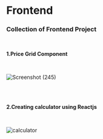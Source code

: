 # Frontend
### Collection of Frontend Project
<br/>

**1.Price Grid Component**

<br/>

![Screenshot (245)](https://user-images.githubusercontent.com/46397975/118389355-54697f80-b649-11eb-9639-beeb9840d0a7.png)

<br/>
<br/>

**2.Creating calculator using Reactjs**

<br/>


![calculator](https://user-images.githubusercontent.com/46397975/118389936-22a5e800-b64c-11eb-8446-7508b84640d4.gif)




